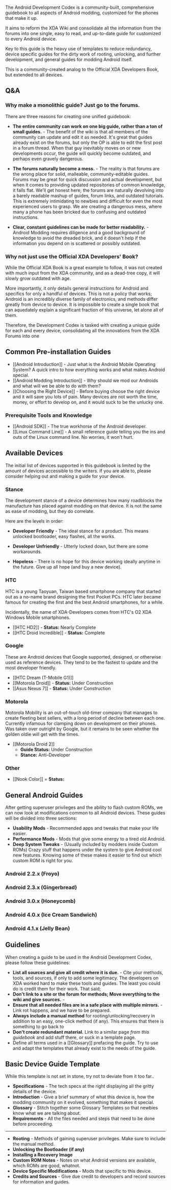 The Android Development Codex is a community-built, comprehensive guidebook to all aspects of Android modding, customized for the phones that make it up. 

It aims to reform the XDA Wiki and consolidate all the information from the forums into one single, easy to read, and up-to-date guide for customized to every Android device. 

Key to this guide is the heavy use of templates to reduce redundancy, device specific guides for the dirty work of rooting, unlocking, and further development, and general guides for modding Android itself.

This is a community-created analog to the Official XDA Developers Book, but extended to all devices.

## Q&A

### Why make a monolithic guide? Just go to the forums.

There are three reasons for creating one unified guidebook:

* **The entire community can work on one big guide, rather than a ton of small guides.** - The benefit of the wiki is that all members of the community can update and edit it as needed. It's great that guides already exist on the forums, but only the OP is able to edit the first post in a forum thread.  When that guy inevitably moves on or new developments occur, the guide will quickly become outdated, and perhaps even gravely dangerous.
* **The forums naturally become a mess.** - The reality is that forums are the wrong place for solid, malleable, community-editable guides. Forums may be great for quick discussion and actual development, but when it comes to providing updated repositories of common knowledge, it falls flat. We'll get honest here; the forums are naturally devolving into a barely readable mashup of guides, forum links, and outdated tutorials. This is extremely intimidating to newbies and difficult for even the most experienced users to grasp. We are creating a dangerous mess, where many a phone has been bricked due to confusing and outdated instructions. 

* **Clear, constant guidelines can be made for better readability.** - Android Modding requires diligence and a good background of knowledge to avoid the dreaded brick, and it doesn't help if the information you depend on is scattered or possibly outdated.  

### Why not just use the Official XDA Developers' Book?

While the Official XDA Book is a great example to follow, it was not created with much input from the XDA community, and as a dead-tree copy, it will slowly grow outdated with age. 

More importantly, it only details general instructions for Android and specifics for only a handful of devices. This is not a policy that works; Android is an incredibly diverse family of electronics, and methods differ greatly from device to device. It is impossible to create a single book that can aquedately explain a significant fraction of this universe, let alone all of them.

Therefore, the Development Codex is tasked with creating a unique guide for each and every device, consolidating all the innovations from the XDA Forums into one 

## Common Pre-installation Guides

* [[Android Introduction]] - Just what is the Android Mobile Operating System? A quick intro to how everything works and what makes Android special.
* [[Android Modding Introduction]] - Why should we mod our Androids and what will we be able to do with them?
* [[Choosing the Right Device]] - Before buying choose the right device and it will save you lots of pain. Many devices are not worth the time, money, or effort to develop on, and it would suck to be the unlucky one.

### Prerequisite Tools and Knowledge

* [[Android SDK]] - The true workhorse of the Android developer.
* [[Linux Command Line]] - A small reference guide telling you the ins and outs of the Linux command line. No worries, it won't hurt.

## Available Devices

The initial list of devices supported in this guidebook is limited by the amount of devices accessible to the writers. If you are able to, please consider helping out and making a guide for your device.

### Stance

The development stance of a device determines how many roadblocks the manufacture has placed against modding on that device. It is not the same as ease of modding, but they do correlate.

Here are the levels in order:

* **Developer Friendly** - The ideal stance for a product. This means unlocked bootloader, easy flashes, all the works.

* **Developer Unfriendly** - Utterly locked down, but there are some workarounds.
* **Hopeless** - There is no hope for this device working ideally anytime in the future. Give up all hope (and buy a new device).

### HTC

HTC is a young Taoyuan, Taiwan based smartphone company that started out as a no-name brand designing the first Pocket PCs. HTC later became famous for creating the first and the best Android smartphones, for a while.

Incidentally, the name of XDA-Developers comes from HTC's O2 XDA Windows Mobile smartphones.

* [[HTC HD2]] - **Status:** Nearly Complete
* [[HTC Droid Incredible]] - **Status:** Complete

### Google

These are Android devices that Google supported, designed, or otherwise used as reference devices. They tend to be the fastest to update and the most developer friendly.

* [[HTC Dream (T-Mobile G1)]]
* [[Motorola Droid]] - **Status:** Under Construction
* [[Asus Nexus 7]]  - **Status:** Under Construction

### Motorola

Motorola Mobility is an out-of-touch old-timer company that manages to create fleeting best sellers, with a long period of decline between each one. Currently infamous for clamping down on development on their phones. Was taken over outright by Google, but it remains to be seen whether the golden oldie will get with the times.

* [[Motorola Droid 2]]
  - **Guide Status:** Under Construction
  - **Stance:** Anti-Developer
  
### Other

* [[Nook Color]] = **Status:**

## General Android Guides

After getting superuser privileges and the ability to flash custom ROMs, we can now look at modifications common to all Android devices. These guides will be divided into three sections:

* **Usability Mods** - Recommended apps and tweaks that make your life easier.
* **Performance Mods** - Mods that give some energy to a tired old Android.
* **Deep System Tweaks** - (Usually included by modders inside Custom ROMs) Crazy stuff that happens under the system to give Android cool new features. Knowing some of these makes it easier to find out which custom ROM is right for you.

### Android 2.2.x (Froyo)

### Android 2.3.x (Gingerbread)

### Android 3.0.x (Honeycomb)

### Android 4.0.x (Ice Cream Sandwich)

### Android 4.1.x (Jelly Bean)

## Guidelines

When creating a guide to be used in the Android Development Codex, please follow these guidelines:

* **List all sources and give all credit where it is due.** - Cite your methods, tools, and sources, if only to add some legitimacy. The developers on XDA worked hard to make these tools and guides. The least you could do is credit them for their work. That said;
* **Don't link to a site or the forum for methods; Move everything to the wiki and give sources.** - 
* **Ensure that all needed files are in a safe place with multiple mirrors.** - Link rot happens, and we have to be prepared.
* **Always include a manual method** for rooting/unlocking/recovery in addition to an easy, one-click method (if any). This ensures that there is something to go back to 
* **Don't create redundant material.** Link to a similar page *from this guidebook* and add stuff there, or suck in a template page.
* Define all terms used in a [[Glossary]] prefacing the guide. Try to use and adapt the templates that already exist to the needs of the guide.

## Basic Device Guide Template

While this template is not set in stone, try not to deviate from it too far..

* **Specifications** - The tech specs at the right displaying all the gritty details of the device.
* **Introduction** - Give a brief summary of what this device is, how the modding community on it evolved, something that makes it special.
* **Glossary** - Stitch together some Glossary Templates so that newbies know what we are talking about.
* **Requirements** - All the files needed and steps that need to be done before proceeding.

----

* **Rooting** - Methods of gaining superuser privileges. Make sure to include the manual method.
* **Unlocking the Bootloader (if any)** 
* **Installing a Recovery Image**
* **Custom ROM Notes** - Notes on what Android versions are available, which ROMs are good, whatnot.
* **Device Specific Modifications** - Mods that specific to this device.
* **Credits and Sources** - Give due credit to developers and record sources for information and guides.